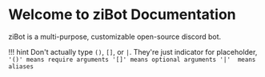 # Welcome to ziBot Documentation
ziBot is a multi-purpose, customizable open-source discord bot.

!!! hint 
    Don't actually type `()`, `[]`, or `|`. They're just indicator for placeholder, <br/>
    ```
      '()' means require arguments
      '[]' means optional arguments
      '|'  means aliases
    ```
